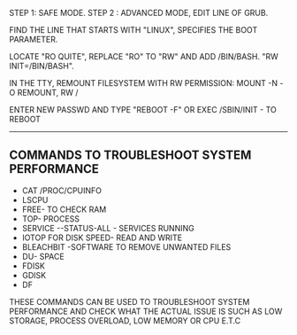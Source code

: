 STEP 1: SAFE MODE.
STEP 2 : ADVANCED MODE, EDIT LINE OF GRUB. 

FIND THE LINE THAT STARTS WITH "LINUX",  SPECIFIES THE BOOT PARAMETER.

LOCATE "RO QUITE", REPLACE "RO" TO "RW" AND ADD /BIN/BASH.
"RW INIT=/BIN/BASH".

IN THE TTY, REMOUNT FILESYSTEM WITH RW PERMISSION:
MOUNT -N -O REMOUNT, RW /

ENTER NEW PASSWD AND TYPE "REBOOT -F" OR  EXEC /SBIN/INIT - TO REBOOT

---

COMMANDS TO TROUBLESHOOT SYSTEM PERFORMANCE
--
- CAT /PROC/CPUINFO
- LSCPU
- FREE- TO CHECK RAM 
- TOP- PROCESS
- SERVICE --STATUS-ALL - SERVICES RUNNING
- IOTOP FOR DISK SPEED- READ AND WRITE
- BLEACHBIT -SOFTWARE TO REMOVE UNWANTED FILES
- DU- SPACE
- FDISK
- GDISK
- DF

THESE COMMANDS CAN BE USED TO TROUBLESHOOT SYSTEM PERFORMANCE AND CHECK WHAT THE ACTUAL ISSUE IS SUCH AS LOW STORAGE, PROCESS OVERLOAD, LOW MEMORY OR CPU E.T.C
